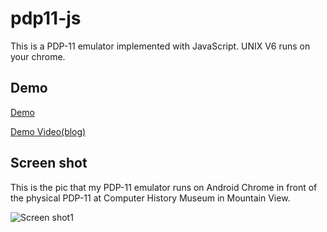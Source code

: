 # pdp11-js

This is a PDP-11 emulator implemented with JavaScript. UNIX V6 runs on your chrome.

## Demo
[Demo](http://takahirox.github.io/pdp11-js/unixv6.html)

[Demo Video(blog)](http://d.hatena.ne.jp/takahirox/20130801/1375334305)

## Screen shot
This is the pic that my PDP-11 emulator runs on Android Chrome in front of the physical PDP-11 at Computer History Museum in Mountain View.

![Screen shot1](http://f.st-hatena.com/images/fotolife/t/takahirox/20150427/20150427145121.jpg)
